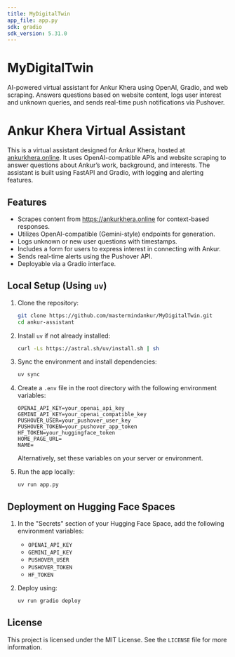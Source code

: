 ```yaml
---
title: MyDigitalTwin
app_file: app.py
sdk: gradio
sdk_version: 5.31.0
---
```

# MyDigitalTwin

AI-powered virtual assistant for Ankur Khera using OpenAI, Gradio, and web scraping. Answers questions based on website content, logs user interest and unknown queries, and sends real-time push notifications via Pushover.

# Ankur Khera Virtual Assistant

This is a virtual assistant designed for Ankur Khera, hosted at [ankurkhera.online](https://ankurkhera.online). It uses OpenAI-compatible APIs and website scraping to answer questions about Ankur’s work, background, and interests. The assistant is built using FastAPI and Gradio, with logging and alerting features.

## Features

- Scrapes content from https://ankurkhera.online for context-based responses.
- Utilizes OpenAI-compatible (Gemini-style) endpoints for generation.
- Logs unknown or new user questions with timestamps.
- Includes a form for users to express interest in connecting with Ankur.
- Sends real-time alerts using the Pushover API.
- Deployable via a Gradio interface.

## Local Setup (Using `uv`)

1. Clone the repository:

   ```bash
   git clone https://github.com/mastermindankur/MyDigitalTwin.git
   cd ankur-assistant
   ```

2. Install `uv` if not already installed:

   ```bash
   curl -Ls https://astral.sh/uv/install.sh | sh
   ```

3. Sync the environment and install dependencies:

   ```bash
   uv sync
   ```

4. Create a `.env` file in the root directory with the following environment variables:

   ```
   OPENAI_API_KEY=your_openai_api_key
   GEMINI_API_KEY=your_openai_compatible_key
   PUSHOVER_USER=your_pushover_user_key
   PUSHOVER_TOKEN=your_pushover_app_token
   HF_TOKEN=your_huggingface_token
   HOME_PAGE_URL=
   NAME=
   ```

   Alternatively, set these variables on your server or environment.

5. Run the app locally:

   ```bash
   uv run app.py
   ```

## Deployment on Hugging Face Spaces

1. In the "Secrets" section of your Hugging Face Space, add the following environment variables:

   - `OPENAI_API_KEY`
   - `GEMINI_API_KEY`
   - `PUSHOVER_USER`
   - `PUSHOVER_TOKEN`
   - `HF_TOKEN`

2. Deploy using:

   ```bash
   uv run gradio deploy
   ```

## License

This project is licensed under the MIT License. See the `LICENSE` file for more information.
